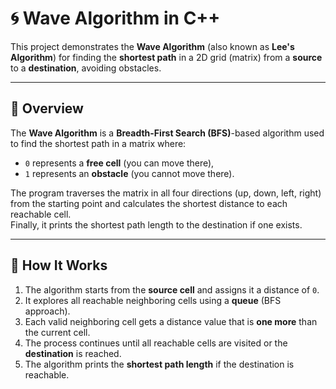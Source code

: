# 🌀 Wave Algorithm in C++

This project demonstrates the **Wave Algorithm** (also known as **Lee's Algorithm**) for finding the **shortest path** in a 2D grid (matrix) from a **source** to a **destination**, avoiding obstacles.

---

## 📖 Overview

The **Wave Algorithm** is a **Breadth-First Search (BFS)**-based algorithm used to find the shortest path in a matrix where:
- `0` represents a **free cell** (you can move there),
- `1` represents an **obstacle** (you cannot move there).

The program traverses the matrix in all four directions (up, down, left, right) from the starting point and calculates the shortest distance to each reachable cell.  
Finally, it prints the shortest path length to the destination if one exists.

---

## 🧠 How It Works

1. The algorithm starts from the **source cell** and assigns it a distance of `0`.
2. It explores all reachable neighboring cells using a **queue** (BFS approach).
3. Each valid neighboring cell gets a distance value that is **one more** than the current cell.
4. The process continues until all reachable cells are visited or the **destination** is reached.
5. The algorithm prints the **shortest path length** if the destination is reachable.